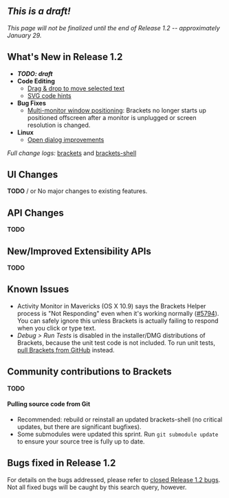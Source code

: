 _This is a draft!_ 
-------------------- 
_This page will not be finalized until the end of Release 1.2 -- approximately January 29._ 

What's New in Release 1.2 
------------------------- 
* _**TODO: draft**_
* **Code Editing**
    * [Drag & drop to move selected text](https://github.com/adobe/brackets/pull/9584)
    * [SVG code hints](https://github.com/adobe/brackets/pull/10294)
* **Bug Fixes**
    * [Multi-monitor window positioning](https://github.com/adobe/brackets-shell/pull/498): Brackets no longer starts up positioned offscreen after a monitor is unplugged or screen resolution is changed.
* **Linux**
    * [Open dialog improvements](https://github.com/adobe/brackets-shell/pull/496)


_Full change logs:_ [brackets](https://github.com/adobe/brackets/compare/release-1.1...release-1.2#commits_bucket) and [brackets-shell](https://github.com/adobe/brackets-shell/compare/release-1.1...release-1.2#commits_bucket) 


UI Changes 
---------- 
**TODO** / or 
No major changes to existing features. 


API Changes 
----------- 
**TODO** 

New/Improved Extensibility APIs 
------------------------------- 
**TODO** 


Known Issues 
------------ 
* Activity Monitor in Mavericks (OS X 10.9) says the Brackets Helper process is "Not Responding" even when it's working normally ([#5794](https://github.com/adobe/brackets/issues/5794)). You can safely ignore this unless Brackets is actually failing to respond when you click or type text. 
* _Debug > Run Tests_ is disabled in the installer/DMG distributions of Brackets, because the unit test code is not included. To run unit tests, [pull Brackets from GitHub](https://github.com/adobe/brackets/wiki/How-to-Hack-on-Brackets#wiki-getcode) instead. 


Community contributions to Brackets 
----------------------------------- 
**TODO** 

#### Pulling source code from Git 
* Recommended: rebuild or reinstall an updated brackets-shell (no critical updates, but there are significant bugfixes).
* Some submodules were updated this sprint. Run `git submodule update` to ensure your source tree is fully up to date. 


Bugs fixed in Release 1.2 
------------------------- 
For details on the bugs addressed, please refer to [closed Release 1.2 bugs](https://github.com/adobe/brackets/issues?q=is%3Aclosed+milestone%3A%22Release+1.2%22). Not all fixed bugs will be caught by this search query, however.